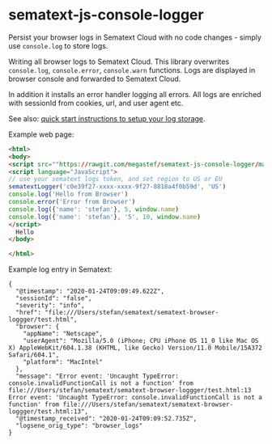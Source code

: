 # sematext-js-console-logger

Persist your browser logs in Sematext Cloud with no code changes -  simply use `console.log` to store logs. 

Writing all browser logs to Sematext Cloud. This library overwrites `console.log`, `console.error`, `console.warn` functions.
Logs are displayed in browser console and forwarded to Sematext Cloud. 

In addition it installs an error handler logging all errors. 
All logs are enriched with sessionId from cookies, url, and user agent etc. 

See also: [quick start instructions to setup your log storage](https://sematext.com/docs/logs/quick-start/). 

Example web page: 

```html
<html>
<body>
<script src=""https://rawgit.com/megastef/sematext-js-console-logger/master/index.js""></script>
<script language="JavaScript">
// use your sematext logs token, and set region to US or EU
sematextLogger('c0e39f27-xxxx-xxxx-9f27-8818a4f0b59d', 'US')
console.log('Hello from Browser')
console.error('Error from Browser')
console.log({'name': 'stefan'}, 5, window.name)
console.log({'name': 'stefan'}, '5', 10, window.name)
</script>
  Hello
</body>

</html>
```


Example log entry in Sematext: 

```
{
  "@timestamp": "2020-01-24T09:09:49.622Z",
  "sessionId": "false",
  "severity": "info",
  "href": "file:///Users/stefan/sematext/sematext-browser-loggger/test.html",
  "browser": {
    "appName": "Netscape",
    "userAgent": "Mozilla/5.0 (iPhone; CPU iPhone OS 11_0 like Mac OS X) AppleWebKit/604.1.38 (KHTML, like Gecko) Version/11.0 Mobile/15A372 Safari/604.1",
    "platform": "MacIntel"
  },
  "message": "Error event: 'Uncaught TypeError: console.invalidFunctionCall is not a function' from file:///Users/stefan/sematext/sematext-browser-loggger/test.html:13 Error event: 'Uncaught TypeError: console.invalidFunctionCall is not a function' from file:///Users/stefan/sematext/sematext-browser-loggger/test.html:13",
  "@timestamp_received": "2020-01-24T09:09:52.735Z",
  "logsene_orig_type": "browser_logs"
}
```
